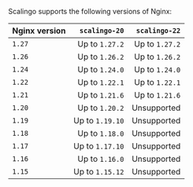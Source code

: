 Scalingo supports the following versions of Nginx:

| Nginx version | `scalingo-20`   | `scalingo-22`  |
| ------------- | --------------: | -------------: |
| `1.27`        | Up to `1.27.2`  | Up to `1.27.2` |
| `1.26`        | Up to `1.26.2`  | Up to `1.26.2` |
| `1.24`        | Up to `1.24.0`  | Up to `1.24.0` |
| `1.22`        | Up to `1.22.1`  | Up to `1.22.1` |
| `1.21`        | Up to `1.21.6`  | Up to `1.21.6` |
| `1.20`        | Up to `1.20.2`  | Unsupported    |
| `1.19`        | Up to `1.19.10` | Unsupported    |
| `1.18`        | Up to `1.18.0`  | Unsupported    |
| `1.17`        | Up to `1.17.10` | Unsupported    |
| `1.16`        | Up to `1.16.0`  | Unsupported    |
| `1.15`        | Up to `1.15.12` | Unsupported    |
